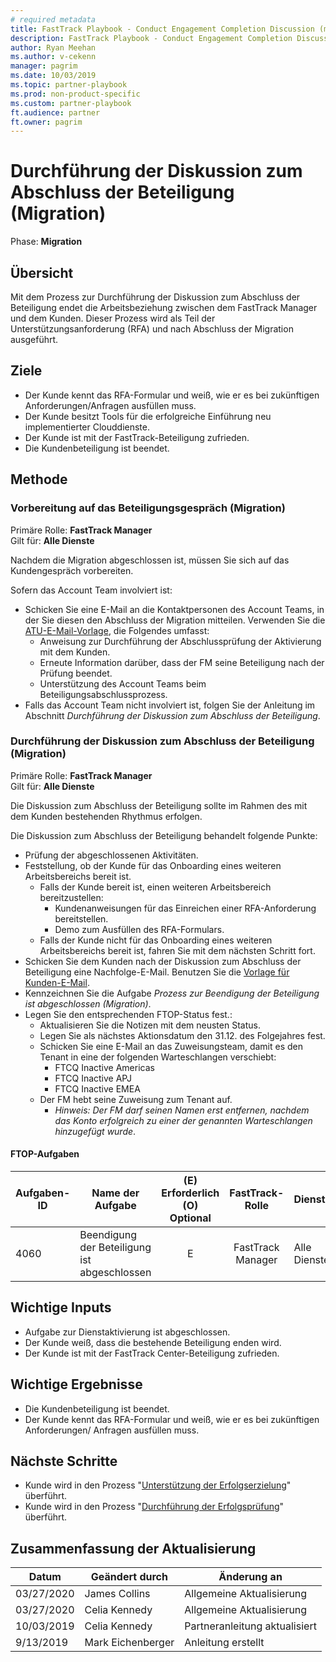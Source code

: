 ```yaml
---  
# required metadata  
title: FastTrack Playbook - Conduct Engagement Completion Discussion (migration)  
description: FastTrack Playbook - Conduct Engagement Completion Discussion (migration)  
author: Ryan Meehan
ms.author: v-cekenn
manager: pagrim
ms.date: 10/03/2019  
ms.topic: partner-playbook  
ms.prod: non-product-specific  
ms.custom: partner-playbook  
ft.audience: partner
ft.owner: pagrim
---  
```


# Durchführung der Diskussion zum Abschluss der Beteiligung (Migration)

Phase: **Migration**  

## Übersicht

Mit dem Prozess zur Durchführung der Diskussion zum Abschluss der Beteiligung endet die Arbeitsbeziehung zwischen dem FastTrack Manager und dem Kunden. Dieser Prozess wird als Teil der Unterstützungsanforderung (RFA) und nach Abschluss der Migration ausgeführt.​  

##  Ziele

  - Der Kunde kennt das RFA-Formular und weiß, wie er es bei zukünftigen Anforderungen/Anfragen ausfüllen muss.  
  - Der Kunde besitzt Tools für die erfolgreiche Einführung neu implementierter Clouddienste.  
  - Der Kunde ist mit der FastTrack-Beteiligung zufrieden.  
  - Die Kundenbeteiligung ist beendet.  

##  Methode

### Vorbereitung auf das Beteiligungsgespräch (Migration)

Primäre Rolle: **FastTrack Manager**  
Gilt für: **Alle Dienste**

Nachdem die Migration abgeschlossen ist, müssen Sie sich auf das Kundengespräch vorbereiten.

Sofern das Account Team involviert ist:

  - Schicken Sie eine E-Mail an die Kontaktpersonen des Account Teams, in der Sie diesen den Abschluss der Migration mitteilen. Verwenden Sie die [ATU-E-Mail-Vorlage](https://aka.ms/FRPAccountTeamEmailTemplate), die Folgendes umfasst:
    - Anweisung zur Durchführung der Abschlussprüfung der Aktivierung mit dem Kunden.
    - Erneute Information darüber, dass der FM seine Beteiligung nach der Prüfung beendet.
    - ​Unterstützung des Account Teams beim Beteiligungsabschlussprozess.
  - Falls das Account Team nicht involviert ist, folgen Sie der Anleitung im Abschnitt *Durchführung der Diskussion zum Abschluss der Beteiligung*.  

### Durchführung der Diskussion zum Abschluss der Beteiligung (Migration)

Primäre Rolle: **FastTrack Manager**  
Gilt für: **Alle Dienste**

Die Diskussion zum Abschluss der Beteiligung sollte im Rahmen des mit dem Kunden bestehenden Rhythmus erfolgen.

Die Diskussion zum Abschluss der Beteiligung behandelt folgende Punkte:  

  - Prüfung der abgeschlossenen Aktivitäten.
  - Feststellung, ob der Kunde für das Onboarding eines weiteren Arbeitsbereichs bereit ist.  
    - Falls der Kunde bereit ist, einen weiteren Arbeitsbereich bereitzustellen:  
      - Kundenanweisungen für das Einreichen einer RFA-Anforderung bereitstellen.  
      - Demo zum Ausfüllen des RFA-Formulars.  
    - Falls der Kunde nicht für das Onboarding eines weiteren Arbeitsbereichs bereit ist, fahren Sie mit dem nächsten Schritt fort.  
  - Schicken Sie dem Kunden nach der Diskussion zum Abschluss der Beteiligung eine Nachfolge-E-Mail. Benutzen Sie die [Vorlage für Kunden-E-Mail​](https://ftdocs-bcm.azureedge.net/public/en-us-rfa-customer-email-template-v1.docx).  
  - Kennzeichnen Sie die Aufgabe *Prozess zur Beendigung der Beteiligung ist abgeschlossen (Migration)*.  
  - Legen Sie den entsprechenden FTOP-Status fest.:  
    - Aktualisieren Sie die Notizen mit dem neusten Status.  
    - Legen Sie als nächstes Aktionsdatum den 31.12. des Folgejahres fest.  
    - Schicken Sie eine E-Mail an das Zuweisungsteam, damit es den Tenant in eine der folgenden Warteschlangen verschiebt:
      - FTCQ Inactive Americas  
      - FTCQ Inactive APJ  
      - FTCQ Inactive EMEA  
    - Der FM hebt seine Zuweisung zum Tenant auf.  
      - *Hinweis: Der FM darf seinen Namen erst entfernen, nachdem das Konto erfolgreich zu einer der genannten Warteschlangen hinzugefügt wurde*.  

####  FTOP-Aufgaben

| Aufgaben-ID | Name der Aufgabe                         | (E) Erforderlich (O) Optional |  FastTrack-Rolle   | Dienste     |
| ------- | --------------------------------- | :----------------------: | :---------------: | ------------ |
| 4060    | Beendigung der Beteiligung ist abgeschlossen |            E             | FastTrack Manager | Alle Dienste |

##  Wichtige Inputs

  - Aufgabe zur Dienstaktivierung ist abgeschlossen.  
  - Der Kunde weiß, dass die bestehende Beteiligung enden wird.  
  - Der Kunde ist mit der FastTrack Center-Beteiligung zufrieden.​  

##  Wichtige Ergebnisse

  - Die Kundenbeteiligung ist beendet.  
  - Der Kunde kennt das RFA-Formular und weiß, wie er es bei zukünftigen Anforderungen/
    Anfragen ausfüllen muss.  

## Nächste Schritte

  - Kunde wird in den Prozess "[Unterstützung der Erfolgserzielung](success-support-success-execution-partner-de.md)" überführt.
  - Kunde wird in den Prozess "[Durchführung der Erfolgsprüfung](success-conduct-success-review-de.md)" überführt.  

## Zusammenfassung der Aktualisierung

| Datum      | Geändert durch | Änderung an     |
| --------- | ----------- | ---------------- |
| 03/27/2020 | James Collins| Allgemeine Aktualisierung |
| 03/27/2020 | Celia Kennedy| Allgemeine Aktualisierung |
| 10/03/2019 | Celia Kennedy| Partneranleitung aktualisiert |
| 9/13/2019 | Mark Eichenberger | Anleitung erstellt |
